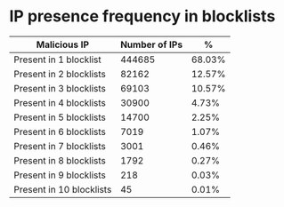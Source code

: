 # IP presence frequency in blocklists
| Malicious IP | Number of IPs | % |
|----|----|----|
| Present in 1 blocklist | 444685 | 68.03% |
| Present in 2 blocklists | 82162 | 12.57% |
| Present in 3 blocklists | 69103 | 10.57% |
| Present in 4 blocklists | 30900 | 4.73% |
| Present in 5 blocklists | 14700 | 2.25% |
| Present in 6 blocklists | 7019 | 1.07% |
| Present in 7 blocklists | 3001 | 0.46% |
| Present in 8 blocklists | 1792 | 0.27% |
| Present in 9 blocklists | 218 | 0.03% |
| Present in 10 blocklists | 45 | 0.01% |
